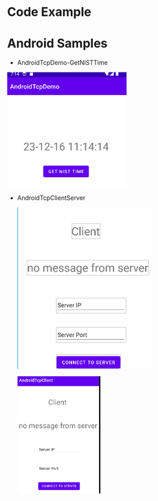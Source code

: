 
# Code Example

# Android Samples

- AndroidTcpDemo-GetNISTTime

![nist_demo.png](Android/AndroidTcpDemo-GetNISTTime/socket_android_tcp_nist_demo.png)

- AndroidTcpClientServer

    ![android_socker_tcp_client.png](Android/AndroidTcpClientServer/android_socker_tcp_client.png)

    ![android_socket_tcp_server.png](Android/AndroidTcpClientServer/android_socket_tcp_server.png)

<!--
**milaiai/milaiai** is a ✨ _special_ ✨ repository because its `README.md` (this file) appears on your GitHub profile.

Here are some ideas to get you started:

- 🔭 I’m currently working on ...
- 🌱 I’m currently learning ...
- 👯 I’m looking to collaborate on ...
- 🤔 I’m looking for help with ...
- 💬 Ask me about ...
- 📫 How to reach me: ...
- 😄 Pronouns: ...
- ⚡ Fun fact: ...
-->
